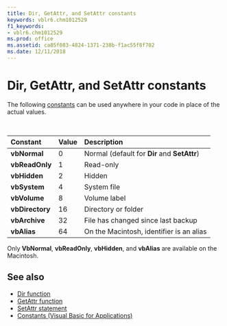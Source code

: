 ```yaml
---
title: Dir, GetAttr, and SetAttr constants
keywords: vblr6.chm1012529
f1_keywords:
- vblr6.chm1012529
ms.prod: office
ms.assetid: ca85f083-4824-1371-238b-f1ac55f8f702
ms.date: 12/11/2018
---
```



# Dir, GetAttr, and SetAttr constants

The following [constants](../../Glossary/vbe-glossary.md#constant) can be used anywhere in your code in place of the actual values.

<br/>

|Constant|Value|Description|
|:-----|:-----|:-----|
|**vbNormal**|0|Normal (default for **Dir** and **SetAttr**)|
|**vbReadOnly**|1|Read-only|
|**vbHidden**|2|Hidden|
|**vbSystem**|4|System file|
|**vbVolume**|8|Volume label|
|**vbDirectory**|16|Directory or folder|
|**vbArchive**|32|File has changed since last backup|
|**vbAlias**|64|On the Macintosh, identifier is an alias|

Only **VbNormal**, **vbReadOnly**, **vbHidden**, and **vbAlias** are available on the Macintosh.

## See also

- [Dir function](dir-function.md)
- [GetAttr function](getattr-function.md)
- [SetAttr statement](setattr-statement.md)
- [Constants (Visual Basic for Applications)](../constants-visual-basic-for-applications.md)
